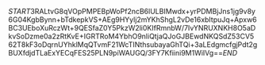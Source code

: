 $START$3RALtvG8qVOpPMPEBpWoPf2ncB6lULBIMwdx+yrPDMBjJns1jg9v8y6G04KgbBynn+bTdkepkVS+AEg9HYylj2mYKhShgL2vDe16xbItpuJq+Apxw6BC3UEboXuRczWt+9QESfaZ0Y5PkzW2li0KIfRmnbW/7IvYNRUXNKH8O5aDkvSoDzme0a2zRtKvE+IGRTRoM4YbhO9nliQtjaQJoGJBEwdNKQSdZ53CV562T8kF3oDqrnUYhklMqQTvmF21WcTINthsubayaGhTQi+3aLEdgmcfgjPdt2gBUXfdjdTLaExYECqFES25PLN9piWAUGQ/3FY7Kfiini9M1WiIVg==$END$